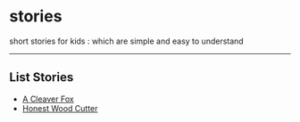 # stories
short stories for kids : which are simple and easy to understand

---

## List Stories

- [A Cleaver Fox](./a%20cleaver%20fox)
- [Honest Wood Cutter](./honest%20wood%20cutter)
